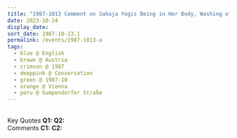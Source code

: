 ```yaml
---
title: "1987-1013 Comment on Sahaja Yogis Being in Her Body, Washing of the Lotus Feet, During Visit after Shopping, New Āśhram, 31 Gumpendorfer Straße, Vienna, Austria"
date: 2023-10-24
display_date: 
sort_date: 1987-10-13.1
permalink: /events/1987-1013-a
tags:
  - blue @ English
  - brown @ Austria
  - crimson @ 1987
  - deeppink @ Conversation
  - green @ 1987-10
  - orange @ Vienna
  - peru @ Gumpendorfer Straße
---
```


<br>

<wave-list>
  <list-title color="DarkSeaGreen" width="55">Key Quotes</list-title>
  <list-item color="BlanchedAlmond" width="280"><b>Q1:</b> <i></i></list-item>
  <list-item color="Lavender" width="280"><b>Q2:</b> <i></i></list-item>
</wave-list>

<br>

<wave-list>
  <list-title color="DarkSeaGreen" width="55">Comments</list-title>
  <list-item color="BlanchedAlmond" width="280"><b>C1:</b> <i></i></list-item>
  <list-item color="Lavender" width="280"><b>C2:</b> <i></i></list-item>
</wave-list>